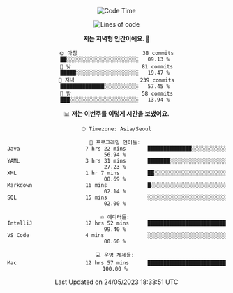 <div align='center'>

<!--START_SECTION:waka-->
![Code Time](http://img.shields.io/badge/Code%20Time-26%20hrs%2022%20mins-blue)

![Lines of code](https://img.shields.io/badge/%EC%A0%80%EB%8A%94%20%EC%97%AC%ED%83%9C%EA%B9%8C%EC%A7%80%20-178.6%20thousand%20%EC%A4%84%EC%9D%98%20%EC%BD%94%EB%93%9C%EB%A5%BC%20%EC%9E%91%EC%84%B1%ED%96%88%EC%96%B4%EC%9A%94.-blue)

**저는 저녁형 인간이에요. 🦉** 

```text
🌞 아침                     38 commits          ██░░░░░░░░░░░░░░░░░░░░░░░   09.13 % 
🌆 낮　                     81 commits          █████░░░░░░░░░░░░░░░░░░░░   19.47 % 
🌃 저녁                     239 commits         ██████████████░░░░░░░░░░░   57.45 % 
🌙 밤　                     58 commits          ███░░░░░░░░░░░░░░░░░░░░░░   13.94 % 
```


📊 **저는 이번주를 이렇게 시간을 보냈어요.** 

```text
🕑︎ Timezone: Asia/Seoul

💬 프로그래밍 언어들: 
Java                     7 hrs 22 mins       ██████████████░░░░░░░░░░░   56.94 % 
YAML                     3 hrs 31 mins       ███████░░░░░░░░░░░░░░░░░░   27.23 % 
XML                      1 hr 7 mins         ██░░░░░░░░░░░░░░░░░░░░░░░   08.69 % 
Markdown                 16 mins             █░░░░░░░░░░░░░░░░░░░░░░░░   02.14 % 
SQL                      15 mins             ░░░░░░░░░░░░░░░░░░░░░░░░░   02.00 % 

🔥 에디터들: 
IntelliJ                 12 hrs 52 mins      █████████████████████████   99.40 % 
VS Code                  4 mins              ░░░░░░░░░░░░░░░░░░░░░░░░░   00.60 % 

💻 운영 체제들: 
Mac                      12 hrs 57 mins      █████████████████████████   100.00 % 
```


 Last Updated on 24/05/2023 18:33:51 UTC
<!--END_SECTION:waka-->
</div>
